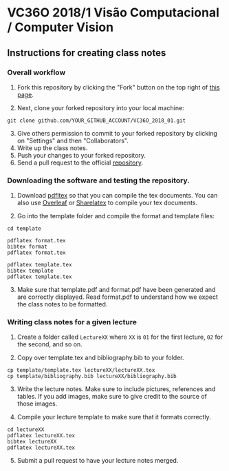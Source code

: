 # VC36O 2018/1 Visão Computacional / Computer Vision

## Instructions for creating class notes

<!-- 
### Signup to write the notes for a particular lecture.

[Here is the link](https://docs.google.com/spreadsheets/d/1-2PAMFgZ7m2AYlgrzsbynwlGULUp_DdlX3N6h5S9n78/edit#gid=0) (Stanford students only). Try and choose lectures that have no students signed up yet.
-->

### Overall workflow
1. Fork this repository by clicking the "Fork" button on the top right of [this
page](https://github.com/Eye-Tracking/VC36O_2018_01).

2. Next, clone your forked repository into your local machine:
```
git clone github.com/YOUR_GITHUB_ACCOUNT/VC36O_2018_01.git
```
3. Give others permission to commit to your forked repository by clicking on
"Settings" and then "Collaborators".
3. Write up the class notes.
4. Push your changes to your forked repository.
5. Send a pull request to the official
[repository](https://github.com/Eye-Tracking/VC36O_2018_01).

### Downloading the software and testing the repository.
1. Download [pdfltex](https://www.tug.org/applications/pdftex/) so that you can
compile the tex documents. You can also use [Overleaf](overleaf.com) or
[Sharelatex](sharelatex.com) to compile your tex documents.

2. Go into the template folder and compile the format and template files:
```
cd template

pdflatex format.tex
bibtex format
pdflatex format.tex

pdflatex template.tex
bibtex template
pdflatex template.tex
```

3. Make sure that template.pdf and format.pdf have been generated and are correctly
displayed. Read format.pdf to understand how we expect the class notes to be
formatted.

### Writing class notes for a given lecture
1. Create a folder called `LectureXX` where `XX` is `01` for the first lecture, `02` 
for the second, and so on.

2. Copy over template.tex and bibliography.bib to your folder.
```
cp template/template.tex lectureXX/lectureXX.tex
cp template/bibliography.bib lectureXX/bibliography.bib
```

3. Write the lecture notes. Make sure to include pictures, references and
tables. If you add images, make sure to give credit to the source of those
images.

4. Compile your lecture template to make sure that it formats correctly.
```
cd lectureXX
pdflatex lectureXX.tex
bibtex lectureXX
pdflatex lectureXX.tex
```

5. Submit a pull request to have your lecture notes merged.
